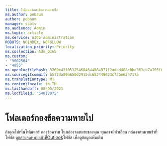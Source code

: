 ```yaml
---
title: โฟลเดอร์กองข้อความหายไป
ms.author: pebaum
author: pebaum
manager: scotv
ms.audience: Admin
ms.topic: article
ms.service: o365-administration
ROBOTS: NOINDEX, NOFOLLOW
localization_priority: Priority
ms.collection: Adm_O365
ms.custom:
- "9002504"
- "4855"
ms.openlocfilehash: 3260e42f051254684644804971f2addd408c8bd361cb7a705f8712f5fa0b952e
ms.sourcegitcommit: b5f7da89a650d2915dc652449623c78be6247175
ms.translationtype: MT
ms.contentlocale: th-TH
ms.lasthandoff: 08/05/2021
ms.locfileid: "54012075"
---
```

# <a name="missing-clutter-folder"></a>โฟลเดอร์กองข้อความหายไป

ถ้าคุณไม่เห็นโฟลเดอร์ กองข้อความ ในกล่องจดหมายของคุณ คุณอาจมีตัวเลือก กล่องจดหมายเข้าที่โฟกัส ดู[กล่องจดหมายเข้าที่Outlook](https://support.office.com/article/focused-inbox-for-outlook-f445ad7f-02f4-4294-a82e-71d8964e3978)โฟกัส เพื่อดูข้อมูลเพิ่มเติม
